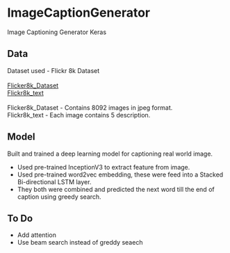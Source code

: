 # ImageCaptionGenerator
Image Captioning Generator Keras

## Data
Dataset used - Flickr 8k Dataset  <br />
 <br />
[Flicker8k_Dataset](https://github.com/jbrownlee/Datasets/releases/download/Flickr8k/Flickr8k_Dataset.zip) <br />
[Flickr8k_text](https://github.com/jbrownlee/Datasets/releases/download/Flickr8k/Flickr8k_text.zip)  <br />
 <br />
Flicker8k_Dataset - Contains 8092 images in jpeg format.  <br />
Flickr8k_text - Each image contains 5 description. <br />

## Model
Built and trained a deep learning model for captioning real world image.
- Used pre-trained InceptionV3 to extract feature from image.
- Used pre-trained word2vec embedding, these were feed into a Stacked Bi-directional LSTM layer.
- They both were combined and predicted the next word till the end of caption using greedy search.

## To Do 
- Add attention
- Use beam search instead of greddy seaech

